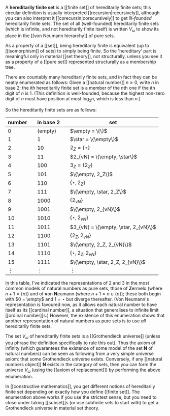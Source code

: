 A __hereditarily finite set__ is a [[finite set]] of hereditarily finite sets; this circular definition is usually interpreted [[recursion|recursively]], although you can also interpret it [[corecursin|corecursively]] to get _ill-founded_ hereditarily finite sets.  The set of all (well-founded) hereditarily finite sets (which is infinite, and not hereditarily finite itself) is written $V_\omega$ to show its place in the [[von Neumann hierarchy]] of pure sets.

As a property of a [[set]], being hereditarily finite is equivalent (up to [[isomorphism]] of sets) to simply being finite.  So the 'hereditary' part is meaningful only in material [[set theory]], not structurally, unless you see it as a property of a [[pure set]] represented structurally as a membership tree.

There are countably many hereditarily finite sets, and in fact they can be neatly enumerated as follows:  Given a [[natural number]] $n \geq 0$, write $n$ in base $2$; the $i$th hereditarily finite set is a member of the $n$th one if the $i$th digit of $n$ is $1$.  (This definition is well-founded, because the highest non-zero digit of $n$ must have position at most $\log_2 n$, which is less than $n$.)

So the hereditarily finite sets are as follows:

| number |   | in base $2$ |   | set                                  |
| ------ | - | ----------- | - | ------------------------------------ |
| $0$    |   | (empty)     |   | $\empty = \{\}$                      |
| $1$    |   | $1$         |   | $\star = \{\empty\}$                 |
| $2$    |   | $10$        |   | $2_Z = \{\star\}$                    |
| $3$    |   | $11$        |   | $2_{vN} = \{\empty, \star\}$         |
| $4$    |   | $100$       |   | $3_Z = \{2_Z\}$                      |
| $5$    |   | $101$       |   | $\{\empty, 2_Z\}$                    |
| $6$    |   | $110$       |   | $\{\star, 2_Z\}$                     |
| $7$    |   | $111$       |   | $\{\empty, \star, 2_Z\}$             |
| $8$    |   | $1000$      |   | $\{2_{vN}\}$                         |
| $9$    |   | $1001$      |   | $\{\empty, 2_{vN}\}$                 |
| $10$   |   | $1010$      |   | $\{\star, 2_{vN}\}$                  |
| $11$   |   | $1011$      |   | $3_{vN} = \{\empty, \star, 2_{vN}\}$ |
| $12$   |   | $1100$      |   | $\{2_Z, 2_{vN}\}$                    |
| $13$   |   | $1101$      |   | $\{\empty, 2_Z, 2_{vN}\}$            |
| $14$   |   | $1110$      |   | $\{\star, 2_Z, 2_{vN}\}$             |
| $15$   |   | $1111$      |   | $\{\empty, \star, 2_Z, 2_{vN}\}$     |
| ⋮      |   | ⋮           |   | ⋮                                    |

In this table, I\'ve indicated the representations of $2$ and $3$ in the most common models of natural numbers as pure sets, those of **Z**ermelo (where $n + 1 = \{n\}$) and of **v**on **N**eumann (where $n + 1 = n \cup \{n\}$); these both begin with $0 = \empty$ and $1 = \star$ but diverge thereafter.  (Von Neumann\'s representation is favoured now, as it allows each natural number to have itself as its [[cardinal number]], a situation that generalises to infinite limit [[ordinal number]]s.)  However, the existence of this enumeration shows that another representation of natural numbers as pure sets is to use *all* hereditarily finite sets.

The set $V_\omega$ of hereditarily finite sets is a [[Grothendieck universe]] (unless you phrase the definition specifically to rule this out).  Thus the axiom of infinity (which guarantees the existence of some model of the set $\mathbf{N}$ of natural numbers) can be seen as following from a very simple universe axiom: that some Grothendieck universe exists.  Conversely, if any [[natural numbers object]] $\mathbf{N}$ exists in the category of sets, then you can form the universe $V_\omega$ (using the [[axiom of replacement]]) by performing the above enumeration.

In [[constructive mathematics]], you get different notions of hereditarily finite set depending on exactly how you define [[finite set]].  The enumeration above works if you use the strictest sense, but you need to close under taking [[subset]]s (or use subfinite sets to start with) to get a Grothendieck universe in material set theory.